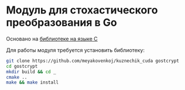 # Модуль для стохастического преобразования в Go

Основано на [библиотеке на языке C](https://github.com/meyakovenkoj/kuznechik_cuda)

Для работы модуля требуется установить библиотеку:
```bash
git clone https://github.com/meyakovenkoj/kuznechik_cuda gostcrypt
cd gostcrypt
mkdir build && cd _
cmake ..
make && make install
```
